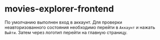 # movies-explorer-frontend

По умолчанию выполнен вход в аккаунт. Для проверки неавторизованного состояния необходимо перейти в `Аккаунт` и нажать `Выйти`. Затем через логотип перейти на главную страницу. 